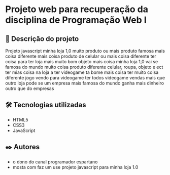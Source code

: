 # Projeto web para recuperação da disciplina de Programação Web I

## 🚀 Descrição do projeto
Projeto javascript minha loja 1,0 muito produto ou mais produto famosa mais coisa diferente mais coisa produto de celular ou mais coisa diferente ter coisa para ter loja mais muito bom objeto mais coisa minha loja 1,0 vai se famosa do mundo muito coisa produto diferente celular, roupa, objeto e ect ter mias coisa na loja a ter videogame ta bome mais coisa ter muito coisa diferente jogo vendo para videogame ter todos videogame vendas mais que outro loja pode se um empresa mais famosa do mundo ganha mais dinheiro outro que do empresas 

## 🛠️ Tecnologias utilizadas
* HTML5
* CSS3
* JavaScript
  
## ✒️ Autores
* o dono do canal programador espartano
* mosta com faz um use projeto javascript para minha loja 1.0 
